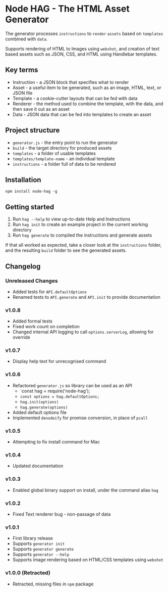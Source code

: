 # Node HAG - The HTML Asset Generator
The generator processes `instructions` to `render` `assets` based on `templates` combined with `data`.

Supports rendering of HTML to Images using `webshot`, and creation of text based assets such as JSON, CSS, and HTML using Handlebar templates.

## Key terms
- Instruction - a JSON block that specifies what to render
- Asset - a useful item to be generated, such as an image, HTML, text, or JSON file
- Template - a cookie-cutter layouts that can be fed with data
- Renderer - the method used to combine the template, with the data, and then save it out as an asset
- Data  - JSON data that can be fed into templates to create an asset

## Project structure
- `generator.js` - the entry point to run the generator
- `build` - the target directory for produced assets
- `templates` - a folder of usable templates
- `templates/template-name` - an individual template
- `instructions` - a folder full of data to be rendered

## Installation
```npm install node-hag -g```

## Getting started

1. Run `hag --help` to view up-to-date Help and Instructions
1. Run `hag init` to create an example project in the current working directory
1. Run `hag generate` to compiled the instructions and generate assets

If that all worked as expected, take a closer look at the `instructions` folder, and the resulting `build` folder to see the generated assets.

## Changelog

### Unreleased Changes
* Added tests for `API.defaultOptions`
* Renamed tests to `API.generate` and `API.init` to provide documentation

### v1.0.8
* Added formal tests
* Fixed work count on completion
* Changed internal API logging to call `options.serverLog`, allowing for override

### v1.0.7
* Display help text for unrecognised command

### v1.0.6
* Refactored `generator.js` so library can be used as an API
  * `const hag = require('node-hag');
  * `const options = hag.defaultOptions;`
  * `hag.init(options)`
  * `hag.generate(options)`
* Added default options file
* Implemented `denodeify` for promise conversion, in place of `pcall`

### v1.0.5
* Attempting to fix install command for Mac

### v1.0.4
* Updated documentation

### v1.0.3
* Enabled global binary support on install, under the command alias `hag`

### v1.0.2
* Fixed Text renderer bug - non-passage of data

### v1.0.1
* First library release
* Supports `generator init`
* Supports `generator generate`
* Supports `generator --help`
* Supports image rendering based on HTML/CSS templates using `webshot`

### v1.0.0 (Retracted)
* Retracted, missing files in `npm` package
